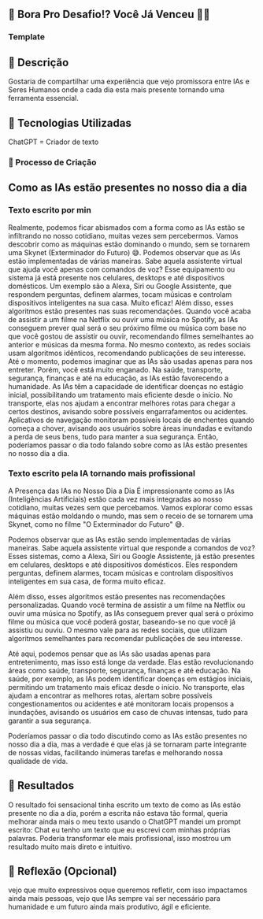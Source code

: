 ## 🎯 Bora Pro Desafio!? Você Já Venceu 💪🤓

### Template
## 📒 Descrição
Gostaria de compartilhar uma experiência que vejo promissora entre IAs e Seres Humanos onde a cada dia esta mais presente tornando uma ferramenta essencial.

## 🤖 Tecnologias Utilizadas
ChatGPT = Criador de texto


### 🧐 Processo de Criação
## Como as IAs estão presentes no nosso dia a dia
### Texto escrito por min 
Realmente, podemos ficar abismados com a forma como as IAs estão se infiltrando no nosso cotidiano, muitas vezes sem percebermos. Vamos descobrir como as máquinas estão dominando o mundo, sem se tornarem uma Skynet (Exterminador do Futuro) 😅.
Podemos observar que as IAs estão implementadas de várias maneiras. Sabe aquela assistente virtual que ajuda você apenas com comandos de voz? Esse equipamento ou sistema já está presente nos celulares, desktops e até dispositivos domésticos. Um exemplo são a Alexa, Siri ou Google Assistente, que respondem perguntas, definem alarmes, tocam músicas e controlam dispositivos inteligentes na sua casa. Muito eficaz! Além disso, esses algoritmos estão presentes nas suas recomendações. Quando você acaba de assistir a um filme na Netflix ou ouvir uma música no Spotify, as IAs conseguem prever qual será o seu próximo filme ou música com base no que você gostou de assistir ou ouvir, recomendando filmes semelhantes ao anterior e músicas da mesma forma. No mesmo contexto, as redes sociais usam algoritmos idênticos, recomendando publicações de seu interesse.
Até o momento, podemos imaginar que as IAs são usadas apenas para nos entreter. Porém, você está muito enganado. Na saúde, transporte, segurança, finanças e até na educação, as IAs estão favorecendo a humanidade. As IAs têm a capacidade de identificar doenças no estágio inicial, possibilitando um tratamento mais eficiente desde o início. No transporte, elas nos ajudam a encontrar melhores rotas para chegar a certos destinos, avisando sobre possíveis engarrafamentos ou acidentes. Aplicativos de navegação monitoram possíveis locais de enchentes quando começa a chover, avisando aos usuários sobre áreas inundadas e evitando a perda de seus bens, tudo para manter a sua segurança.
Então, poderíamos passar o dia todo falando sobre como as IAs estão presentes no nosso dia a dia.

### Texto escrito pela IA tornando mais profissional

A Presença das IAs no Nosso Dia a Dia
É impressionante como as IAs (Inteligências Artificiais) estão cada vez mais integradas ao nosso cotidiano, muitas vezes sem que percebamos. Vamos explorar como essas máquinas estão moldando o mundo, mas sem o receio de se tornarem uma Skynet, como no filme "O Exterminador do Futuro" 😅.

Podemos observar que as IAs estão sendo implementadas de várias maneiras. Sabe aquela assistente virtual que responde a comandos de voz? Esses sistemas, como a Alexa, Siri ou Google Assistente, já estão presentes em celulares, desktops e até dispositivos domésticos. Eles respondem perguntas, definem alarmes, tocam músicas e controlam dispositivos inteligentes em sua casa, de forma muito eficaz.

Além disso, esses algoritmos estão presentes nas recomendações personalizadas. Quando você termina de assistir a um filme na Netflix ou ouvir uma música no Spotify, as IAs conseguem prever qual será o próximo filme ou música que você poderá gostar, baseando-se no que você já assistiu ou ouviu. O mesmo vale para as redes sociais, que utilizam algoritmos semelhantes para recomendar publicações de seu interesse.

Até aqui, podemos pensar que as IAs são usadas apenas para entretenimento, mas isso está longe da verdade. Elas estão revolucionando áreas como saúde, transporte, segurança, finanças e até educação. Na saúde, por exemplo, as IAs podem identificar doenças em estágios iniciais, permitindo um tratamento mais eficaz desde o início. No transporte, elas ajudam a encontrar as melhores rotas, alertam sobre possíveis congestionamentos ou acidentes e até monitoram locais propensos a inundações, avisando os usuários em caso de chuvas intensas, tudo para garantir a sua segurança.

Poderíamos passar o dia todo discutindo como as IAs estão presentes no nosso dia a dia, mas a verdade é que elas já se tornaram parte integrante de nossas vidas, facilitando inúmeras tarefas e melhorando nossa qualidade de vida.


## 🚀 Resultados
O resultado foi sensacional tinha escrito um texto de como as IAs estão presente no dia a dia, porém a escrita não estava tão formal, queria melhorar ainda mais o meu texto usando o ChatGPT mandei um prompt escrito: Chat eu tenho um texto que eu escrevi com minhas próprias palavras. Poderia transformar ele mais profissional, isso mostrou um resultado muito mais direto e intuitivo.

## 💭 Reflexão (Opcional)
vejo que muito expressivos oque queremos refletir, com isso impactamos ainda mais pessoas, vejo que IAs sempre vai ser necessário para humanidade e um futuro ainda mais produtivo, ágil e eficiente.
